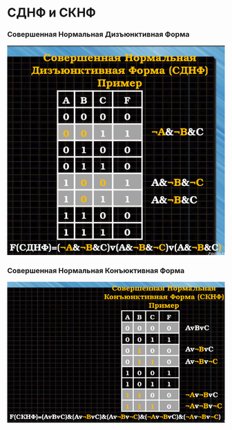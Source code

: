 # СДНФ и СКНФ

### Совершенная Нормальная Дизъюнктивная Форма

![sdnf](../img/sndf.png)

### Совершенная Нормальная Конъюктивная Форма

![sknf](../img/snkf.png)
